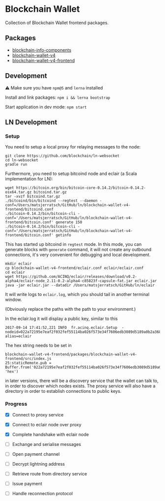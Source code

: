 # Blockchain Wallet

Collection of Blockchain Wallet frontend packages.

## Packages

- [blockchain-info-components](./packages/blockchain-info-components)
- [blockchain-wallet-v4](./packages/blockchain-wallet-v4)
- [blockchain-wallet-v4-frontend](./packages/blockchain-wallet-v4-frontend)

## Development

⚠️ Make sure you have `npm@5` and `lerna` installed

Install and link packages: `npm i && lerna bootstrap`

Start application in dev mode: `npm start`

## LN Development

### Setup

You need to setup a local proxy for relaying messages to the node:

```
git clone https://github.com/blockchain/ln-websocket
cd ln-websocket
gradle run
```

Furthermore, you need to setup bitcoind node and eclair (a Scala implementation for LN):

```
wget https://bitcoin.org/bin/bitcoin-core-0.14.2/bitcoin-0.14.2-osx64.tar.gz bitcoind.tar.gz
tar -xvzf bitcoind.tar.gz
./bitcoind/bin/bitcoind --regtest --daemon -conf=/Users/matsjerratsch/GitHub/ln/blockchain-wallet-v4-frontend/bitcoind.conf
./bitcoin-0.14.2/bin/bitcoin-cli -conf='/Users/matsjerratsch/GitHub/ln/blockchain-wallet-v4-frontend/bitcoin.conf' generate 150
./bitcoin-0.14.2/bin/bitcoin-cli -conf='/Users/matsjerratsch/GitHub/ln/blockchain-wallet-v4-frontend/bitcoin.conf' getinfo
```

This has started up bitcoind in `regtest` mode. In this mode, you can generate blocks
 with `generate` command, it will not create any outbound connections, it's
 very convenient for debugging and local development.

```
mkdir eclair
cp blockchain-wallet-v4-frontend/eclair.conf eclair/eclair.conf
cd eclair
wget https://github.com/ACINQ/eclair/releases/download/v0.2-alpha4/eclair-node_2.11-0.2-alpha4-c85823f-capsule-fat.jar eclair.jar
java -jar eclair.jar --datadir /Users/matsjerratsch/GitHub/ln/eclair
```

It will write logs to `eclair.log`, which you should tail in another terminal window. 

(Obviously replace the paths with the path to your environment.)

In the eclair.log it will display a public key, similar to this

```
2017-09-14 17:41:52,221 INFO  fr.acinq.eclair.Setup  - nodeid=022a72195e7eaf2f032fef55114ba026f573e34f7606edb3089d5189a0b2a368cd alias=eclair
```

The hex string needs to be set in 

```
blockchain-wallet-v4-frontend/packages/blockchain-wallet-v4-frontend/src/index.js
25:staticRemote.pub = Buffer.from('022a72195e7eaf2f032fef55114ba026f573e34f7606edb3089d5189a0b2a368cd', 'hex')
```

in later versions, there will be a discovery service that the wallet can talk to, in order to discover which nodes exists. The proxy service will also have a directory in order to establish connections to public keys. 

### Progress

- [X] Connect to proxy service
- [X] Connect to eclair node over proxy
- [X] Complete handshake with eclair node
- [ ] Exchange and serialise messages
- [ ] Open payment channel
- [ ] Decrypt lightning address
- [ ] Retrieve route from directory service
- [ ] Issue payment
- [ ] Handle reconnection protocol



